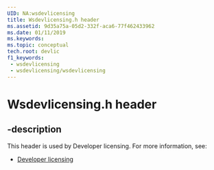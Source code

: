 ```yaml
---
UID: NA:wsdevlicensing
title: Wsdevlicensing.h header
ms.assetid: 9d35a75a-05d2-332f-aca6-77f462433962
ms.date: 01/11/2019
ms.keywords: 
ms.topic: conceptual
tech.root: devlic
f1_keywords:
 - wsdevlicensing
 - wsdevlicensing/wsdevlicensing
---
```


# Wsdevlicensing.h header


## -description

This header is used by Developer licensing. For more information, see:

- [Developer licensing](../_devlic/index.md)

